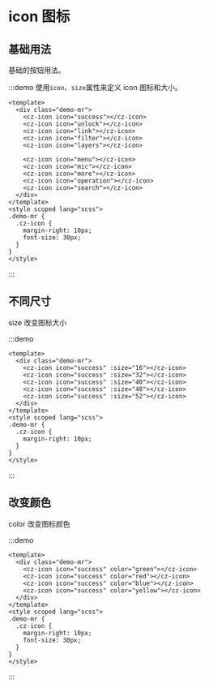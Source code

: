 <!--
 * @Descripttion:
 * @version:
 * @Author: 十三
 * @Date: 2022-10-14 10:23:03
 * @LastEditors: 十三
 * @LastEditTime: 2022-10-17 18:36:34
-->

# icon 图标

## 基础用法

基础的按钮用法。

:::demo 使用`icon`、`size`属性来定义 icon 图标和大小。

```vue
<template>
  <div class="demo-mr">
    <cz-icon icon="success"></cz-icon>
    <cz-icon icon="unlock"></cz-icon>
    <cz-icon icon="link"></cz-icon>
    <cz-icon icon="filter"></cz-icon>
    <cz-icon icon="layers"></cz-icon>

    <cz-icon icon="menu"></cz-icon>
    <cz-icon icon="mic"></cz-icon>
    <cz-icon icon="more"></cz-icon>
    <cz-icon icon="operation"></cz-icon>
    <cz-icon icon="search"></cz-icon>
  </div>
</template>
<style scoped lang="scss">
.demo-mr {
  .cz-icon {
    margin-right: 10px;
    font-size: 30px;
  }
}
</style>
```

:::

## 不同尺寸

size 改变图标大小

:::demo

```vue
<template>
  <div class="demo-mr">
    <cz-icon icon="success" :size="16"></cz-icon>
    <cz-icon icon="success" :size="32"></cz-icon>
    <cz-icon icon="success" :size="40"></cz-icon>
    <cz-icon icon="success" :size="48"></cz-icon>
    <cz-icon icon="success" :size="52"></cz-icon>
  </div>
</template>
<style scoped lang="scss">
.demo-mr {
  .cz-icon {
    margin-right: 10px;
  }
}
</style>
```

:::

## 改变颜色

color 改变图标颜色

:::demo

```vue
<template>
  <div class="demo-mr">
    <cz-icon icon="success" color="green"></cz-icon>
    <cz-icon icon="success" color="red"></cz-icon>
    <cz-icon icon="success" color="blue"></cz-icon>
    <cz-icon icon="success" color="yellow"></cz-icon>
  </div>
</template>
<style scoped lang="scss">
.demo-mr {
  .cz-icon {
    margin-right: 10px;
    font-size: 30px;
  }
}
</style>
```

:::

<br>
<icon />
